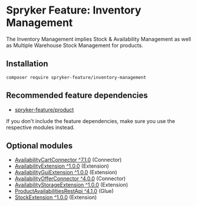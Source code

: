 # Spryker Feature: Inventory Management

The Inventory Management implies Stock & Availability Management as well as Multiple Warehouse Stock Management for products.

## Installation

```
composer require spryker-feature/inventory-management
```

## Recommended feature dependencies
- [spryker-feature/product](https://github.com/spryker-feature/product)

If you don't include the feature dependencies, make sure you use the respective modules instead.

## Optional modules
- [AvailabilityCartConnector ^7.1.0](https://github.com/spryker/availability-cart-connector) (Connector)
- [AvailabilityExtension ^1.0.0](https://github.com/spryker/availability-extension) (Extension)
- [AvailabilityGuiExtension ^1.0.0](https://github.com/spryker/availability-gui-extension) (Extension)
- [AvailabilityOfferConnector ^4.0.0](https://github.com/spryker/availability-offer-connector) (Connector)
- [AvailabilityStorageExtension ^1.0.0](https://github.com/spryker/availability-storage-extension) (Extension)
- [ProductAvailabilitiesRestApi ^4.1.0](https://github.com/spryker/product-availabilities-rest-api) (Glue)
- [StockExtension ^1.0.0](https://github.com/spryker/stock-extension) (Extension)
